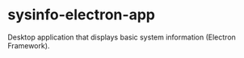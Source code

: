 # sysinfo-electron-app
Desktop application that displays basic system information (Electron Framework).
